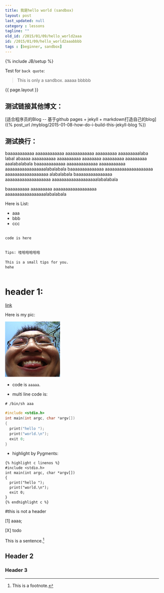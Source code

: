 ```yaml
---
title: 我是hello world (sandbox)
layout: post
last_updated: null
category : lessons
tagline: ""
old_id: /2015/01/09/hello_world2aaa
id: /2015/01/09/hello_world2aaabbbb
tags : [beginner, sandbox]
---
```

{% include JB/setup %}


Test for `back quote`:

> This is only a sandbox.
> aaaaa
> bbbbb

<!-- more -->


{{ page.layout }}

## 测试链接其他博文：

[适合程序员的Blog -- 基于github pages + jekyll + markdown打造自己的blog]({% post_url /myblog/2015-01-08-how-do-i-build-this-jekyll-blog %})


## 测试换行：

baaaaaaaaaaa aaaaaaaaaaaa aaaaaaaaaaaa aaaaaaaaa aaaaaaaaalaba labal abaaaa aaaaaaaaaa aaaaaaaaaa aaaaaaaa aaaaaaaaa aaaaaaaaa aaalabalabala
baaaaaaaaaaaa aaaaaaaaaaaaa aaaaaaaaaaa aaaaaaaaaaaaaaaaalabalabala
baaaaaaaaaaaaaa aaaaaaaaaaaaaaaaaaaa aaaaaaaaaaaaaaaaaa alabalabala
baaaaaaaaaaaaaaa aaaaaaaaaaaaaaaaaaa aaaaaaaaaaaaaaaaaaalabalabala

baaaaaaaaa aaaaaaaaa aaaaaaaaaaaaaaaaaa aaaaaaaaaaaaaaaaalabalabala


Here is List:

* aaa
* bbb
* ccc


~~~

code is here

~~~


``` tips

Tips: 哇哈哈哈哈哈

This is a small tips for you.
hehe


```



# header 1:

[link](httpp://aaaa/)

Here is my pic:



![my avantar](/images/1.jpg) 

* code is `aaaaa`.

* multi line code is:

```shell
# /bin/sh aaa

```


```c
#include <stdio.h>
int main(int argc, char *argv[]) 
{
  print("hello ");
  print("world.\n");
  exit 0;
}
```

* highlight by Pygments:

```
{% highlight c linenos %}
#include <stdio.h>
int main(int argc, char *argv[]) 
{
  print("hello ");
  print("world.\n");
  exit 0;
}
{% endhighlight c %}
```

#this is not a header

[1]  aaaa;

[X] todo

This is a sentence.[^1]

## Header 2

### Header 3


[^1]: This is a footnote.

